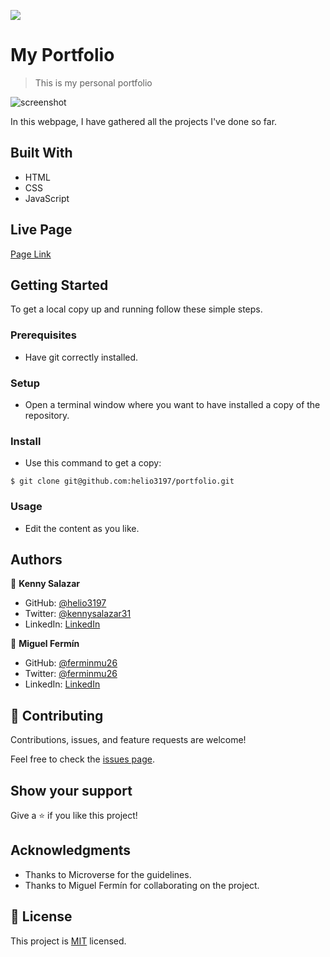 ![](https://img.shields.io/badge/Microverse-blueviolet)

# My Portfolio

> This is my personal portfolio

![screenshot](./screenshot.png)

In this webpage, I have gathered all the projects I've done so far.

## Built With

- HTML
- CSS
- JavaScript

## Live Page

[Page Link](https://helio3197.github.io/portfolio)


## Getting Started

To get a local copy up and running follow these simple steps.

### Prerequisites

- Have git correctly installed.

### Setup

- Open a terminal window where you want to have installed a copy of the repository.

### Install

- Use this command to get a copy:
```
$ git clone git@github.com:helio3197/portfolio.git
```
### Usage

- Edit the content as you like.


## Authors

👤 **Kenny Salazar**

- GitHub: [@helio3197](https://github.com/helio3197)
- Twitter: [@kennysalazar31](https://twitter.com/kennysalazar31)
- LinkedIn: [LinkedIn](https://linkedin.com/in/kenny-salazar-1a1687110)

👤 **Miguel Fermín**

- GitHub: [@ferminmu26](https://github.com/ferminmu26)
- Twitter: [@ferminmu26](https://twitter.com/ferminmu26)
- LinkedIn: [LinkedIn](https://linkedin.com/in/mejfa)


## 🤝 Contributing

Contributions, issues, and feature requests are welcome!

Feel free to check the [issues page](../../issues/).

## Show your support

Give a ⭐️ if you like this project!

## Acknowledgments

- Thanks to Microverse for the guidelines.
- Thanks to Miguel Fermín for collaborating on the project.


## 📝 License

This project is [MIT](./MIT.md) licensed.
